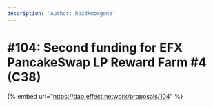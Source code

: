 ```yaml
---
description: 'Author: hazdkmbxgene'
---
```


# #104: Second funding for EFX PancakeSwap LP Reward Farm #4 (C38)

{% embed url="https://dao.effect.network/proposals/104" %}
